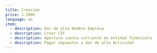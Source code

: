 ```yaml
---
title: Creación
price: 1.500€
language: es
item:
  - description: Dar de alta Nombre Empresa
  - description: Crear CIF
  - description: Apertura cuenta corriente en entidad financiera
  - description: Pagar impuestos y dar de alta Actividad
---
```


